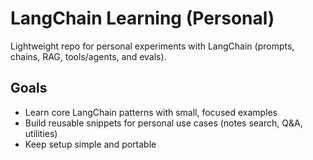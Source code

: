 # LangChain Learning (Personal)

Lightweight repo for personal experiments with LangChain (prompts, chains, RAG, tools/agents, and evals).

## Goals
- Learn core LangChain patterns with small, focused examples
- Build reusable snippets for personal use cases (notes search, Q&A, utilities)
- Keep setup simple and portable
